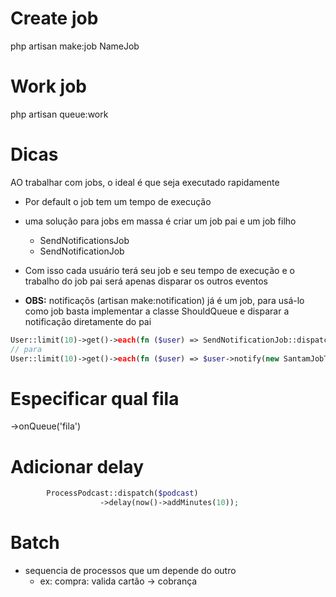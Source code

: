 # Create job
php artisan make:job NameJob
# Work job
php artisan queue:work

# Dicas
AO trabalhar com jobs, o ideal é que seja executado rapidamente
- Por default o job tem um tempo de execução
- uma solução para jobs em massa é criar um job pai e um job filho
    - SendNotificationsJob
    - SendNotificationJob
- Com isso cada usuário terá seu job e seu tempo de execução e o trabalho do job pai será apenas disparar os outros eventos

- **OBS:** notificaçõs (artisan make:notification) já é um job, para usá-lo como job basta implementar a classe ShouldQueue e disparar a notificação diretamente do pai
```php
User::limit(10)->get()->each(fn ($user) => SendNotificationJob::dispatch($user));
// para
User::limit(10)->get()->each(fn ($user) => $user->notify(new SantamJobTop()));
```

# Especificar qual fila
->onQueue('fila')

# Adicionar delay
```php
        ProcessPodcast::dispatch($podcast)
                    ->delay(now()->addMinutes(10));
```

# Batch
- sequencia de processos que um depende do outro
    - ex: compra: valida cartão -> cobrança

